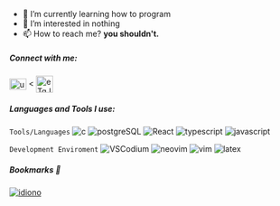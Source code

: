 - 🌱 I’m currently learning how to program
- 👀  I’m interested in nothing
- 📫 How to reach me? **you shouldn't.**  

<h5 align="left">Connect with me:</h5>  
<p align="left">  
<a href="https://www.youtube.com/@inharul" target="blank"><img align="center" src="https://upload.wikimedia.org/wikipedia/commons/thumb/0/09/YouTube_full-color_icon_%282017%29.svg/2560px-YouTube_full-color_icon_%282017%29.svg.png" alt="ucs0a7nr4dcwwswvchkcin-g" height="20" width="30" /></a> <
<a href="https://discord.gg/CatZ9nSECb" target="blank"><img align="center" src="https://logodownload.org/wp-content/uploads/2017/11/discord-logo-4-1.png" alt="eTqJ65vUV9" height="30" width="30" /></a>
</p>  
<h5 align="left">Languages and Tools I use:</h5>  

`Tools/Languages`
![c](https://img.shields.io/badge/learning%20C-%23eee?logo=c&logoColor=white&labelColor=%23A8B9CC) 
![postgreSQL](https://img.shields.io/badge/learning%20databases-%23eee?logo=postgresql&logoColor=white&labelColor=%234169E1) 
![React](https://img.shields.io/badge/React-%23eee?logo=react&logoColor=cyan&labelColor=%2300629B) 
![typescript](https://img.shields.io/badge/typescript-%23eee?logo=typescript&logoColor=white&labelColor=%233178C6) 
![javascript](https://img.shields.io/badge/javascript_(im_forced)-%23eee?logo=javascript&logoColor=white&labelColor=%23F7DF1E)

`Development Enviroment`
![VSCodium](https://img.shields.io/badge/VSCodium-%23eee?logo=vscodium&logoColor=white&labelColor=%232F80ED) 
![neovim](https://img.shields.io/badge/neovim_(heh)-%23eee?logo=neovim&logoColor=white&labelColor=%2357A143) 
![vim](https://img.shields.io/badge/*smugs*-%23eee?logo=vim&logoColor=white&labelColor=%23019733) 
![latex](https://img.shields.io/badge/LaTeX-%23eee?logo=latex&logoColor=white&labelColor=%23008080)

##### Bookmarks 📌
<a href="https://github.com/inharul/idiono" target="blank">![idiono](https://img.shields.io/badge/idiono-%23eee?logo=react&logoColor=white&labelColor=%23106f8d)</a>

